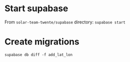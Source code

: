 # Start supabase

From `solar-team-twente/supabase` directory:
`supabase start`

# Create migrations

`supabase db diff -f add_lat_lon`
